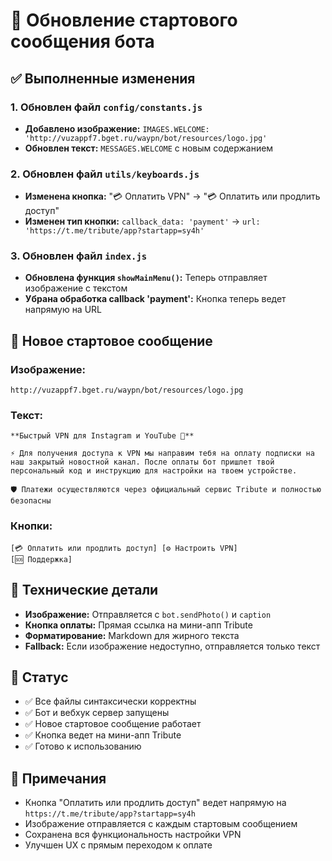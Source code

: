 # 🎯 Обновление стартового сообщения бота

## ✅ Выполненные изменения

### 1. Обновлен файл `config/constants.js`
- **Добавлено изображение:** `IMAGES.WELCOME: 'http://vuzappf7.bget.ru/waypn/bot/resources/logo.jpg'`
- **Обновлен текст:** `MESSAGES.WELCOME` с новым содержанием

### 2. Обновлен файл `utils/keyboards.js`
- **Изменена кнопка:** "💳 Оплатить VPN" → "💳 Оплатить или продлить доступ"
- **Изменен тип кнопки:** `callback_data: 'payment'` → `url: 'https://t.me/tribute/app?startapp=sy4h'`

### 3. Обновлен файл `index.js`
- **Обновлена функция `showMainMenu()`:** Теперь отправляет изображение с текстом
- **Убрана обработка callback 'payment':** Кнопка теперь ведет напрямую на URL

## 🎯 Новое стартовое сообщение

### Изображение:
`http://vuzappf7.bget.ru/waypn/bot/resources/logo.jpg`

### Текст:
```
**Быстрый VPN для Instagram и YouTube 🚀**

⚡ Для получения доступа к VPN мы направим тебя на оплату подписки на наш закрытый новостной канал. После оплаты бот пришлет твой персональный код и инструкцию для настройки на твоем устройстве.

🛡️ Платежи осуществляются через официальный сервис Tribute и полностью безопасны
```

### Кнопки:
```
[💳 Оплатить или продлить доступ] [⚙️ Настроить VPN]
[🆘 Поддержка]
```

## 🔧 Технические детали

- **Изображение:** Отправляется с `bot.sendPhoto()` и `caption`
- **Кнопка оплаты:** Прямая ссылка на мини-апп Tribute
- **Форматирование:** Markdown для жирного текста
- **Fallback:** Если изображение недоступно, отправляется только текст

## 🚀 Статус

- ✅ Все файлы синтаксически корректны
- ✅ Бот и вебхук сервер запущены
- ✅ Новое стартовое сообщение работает
- ✅ Кнопка ведет на мини-апп Tribute
- ✅ Готово к использованию

## 📝 Примечания

- Кнопка "Оплатить или продлить доступ" ведет напрямую на `https://t.me/tribute/app?startapp=sy4h`
- Изображение отправляется с каждым стартовым сообщением
- Сохранена вся функциональность настройки VPN
- Улучшен UX с прямым переходом к оплате 